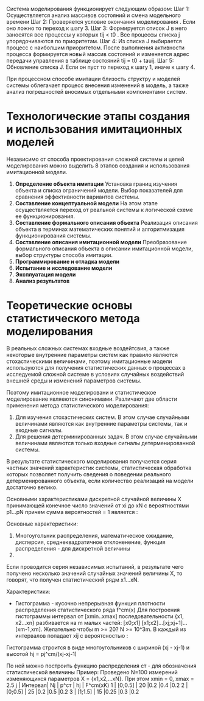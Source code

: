 Система моделирования функционирует следующим образом: 
Шаг 1: Осуществляется анализ массивов состояний и смена модельного времени 
Шаг 2: Проверяется условие окончания моделирования . Если оно ложно то переход к шагу 3. 
Шаг 3: Формируется список J в него заносятся все процессы у которых tij < t0 . Все процессы списка j упорядочиваются по приоритетам. 
Шаг 4: Из списка J выбирается процесс с наиболшим приоритетом. После выполнения активности процесса формируется новый массив состояний и изменяется адрес передачи управления в таблице состояний tij = t0 + tauij. 
Шаг 5: Обновление списка J. Если он пуст то переход к шагу 1, иначе к шагу 4. 

При процессном способе имитации близость структру и моделей системы облегачает процесс внесения изменений в модель, а также анализ погрешностей вносимых отдельными компонентами систем. 

# Технологические этапы создания и использования имитационных моделей

Независимо от способа проектирования сложной системы и целей моделирования можно выделить 8 этапов создания и использования имитационной модели. 
1. __Определение объекта имитации__ Установка границ изучения объекта и списка ограничений модели. Выбор показателей для сравнения эффективности вариантов системы. 
2. __Составление концептуальной модели__ На этом этапе осуществляется переход от реальной системы к логической схеме ее функционирования. 
3. __Составление формального описания объекта__ Реализация описания объекта в терминах математических понятий и алгоритмизация функционирования системы. 
4. __Составление описания имитационной модели__ Преобразование формального описания объекта в описании имитационной модели, выбор структуры способа имитации. 
5. __Программирование и отладка модели__ 
6. __Испытание и исследование модели__ 
7. __Эксплуатация модели__
8. __Анализ результатов__

# Теоретические основы статистического метода моделирования

В реальных сложных системах входные воздейтсвия, а также некоторые внутренние параметры систем как правило являются стохастическими величинами, поэтому имитационные модели используются для получения статистических данных о процессах в исследуемой сложной системе в условиях случайных воздействий внешней среды и изменений параметров системы. 

Поэтому имитационное моделировани и статистическое моделирование являеются синонимами. Различают две области применения метода статистического моделирования:
1. Для изучения стохастических систем. В этом случае случайными величинами являются как внутренние параметры системы, так и входные сигналы. 
2. Для решения детерминированных задач. В этом случае случайными величинами являются только входные сигналы детерменированной системы. 

В результате статистического моделирования получается серия частных значений характеристик системы, статистическая обработка которых позволяет получить сведения о поведении реального детерменированного объекта, если количество реализаций на модели достаточно велико. 

Основными характеристиками дискретной случайной величины X принимающей конечное число значений от xi до xN с вероятностями p1...pN причем сумма вероятностей = 1 является :

Основные характеристики: 
1. Многоугольник распределения, математическое ожидание, дисперсия, среднеквадратичное отклоненение, функция распределения - для дискретной величины
2. 

Если проводится серия независимых испытаний, в результате чего получено несколько значений случайных значений величины X, то говорят, что получен статистический рядм x1...xN. 

Характеристики:
- Гистограмма - кусочно непрерывная функция плотности распределения статистического ряда f^cm(x)
Для построения гистограммы интервал от [xmin..xmax] последовательности {x1, x2...xn} разбивается на m малых частей: 
[x0;x1] [x1;x2]...[xj;xj+1]...[xm-1,xm].
Желательно чтобы m >= 20? N >= 10^3m. В каждый из интервалов попадает xij с вероятсностью : 

Гистограмма строится в виде многоугольников с шириной  (xj - xj-1) и высотой hj = pj^cm/(xj-xj-1)

По ней можно построить функцию распределения
 ст - для обозначения статистической величины
Пример: 
Проведено N=100 измерений изменяющихся параметров X = {x1,x2,...xN}. При этом xmin = 0, xmax = 2.5
    j   |   Интервал|  Nj  |   p^ст    | hj    | F^cm(xK)
    1   | [0;0.5]   | 20   |0.2        |0.4    |0.2
    2   | [0;0.5]   | 25   |0.2        |0.5    |0.2
    3   | [1;1.5]   | 15   |0.25       |0.3    |0.2
    
